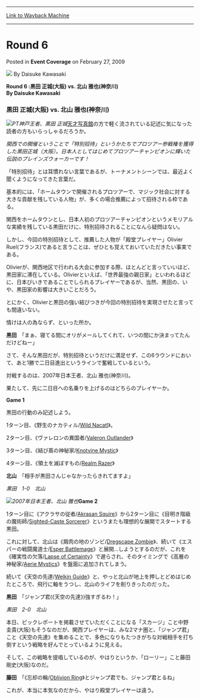 
---
[Link to Wayback Machine](https://web.archive.org/web/20220117050236/https://magic.wizards.com/en/articles/archive/event-coverage/round-6-2009-02-27-0)

[_metadata_:author]:- "Daisuke Kawasaki"
[_metadata_:description]:- "Round 6 :黒田 正城(大阪) vs. 北山 雅也(神奈川)By Daisuke Kawasaki 黒田 正城(大阪) vs. 北山 雅也(神奈川) PT神戸王者、黒田 正城天才写真館の方で軽く流されている記述に気になった読者の方もいらっしゃるだろうか。 関西での開催ということで「特別招待」というかたちでプロツアー参戦権を獲得した黒田正城（大阪）。日本人としてはじめてプロツアーチャンピオンに輝いた伝説のプレインズウォーカーです！ 「特別招待」とは耳慣れない言葉であるが、トーナメントシーンでは、最近よく聞くようになってきた言葉だ。 基本的には、「ホームタウンで開催されるプロツアーで、マジック社会に対する大きな貢献を残している人物」が、多くの場合推薦によって招待される枠である。"
[_metadata_:generator]:- "Drupal 7 (http://drupal.org)"
[_metadata_:node]:- "507311"
[_metadata_:publish_date]:- "2009-02-27"
[_metadata_:source]:- "div-main-content"
[_metadata_:title]:- "Round 6"
[_metadata_:wayback_capture_timestamp]:- "2022-01-17 05:02:36"
[_metadata_:wayback_raw_url]:- "https://web.archive.org/web/20220117050236id_/https://magic.wizards.com/en/articles/archive/event-coverage/round-6-2009-02-27-0"
[_metadata_:wayback_url]:- "https://magic.wizards.com/en/articles/archive/event-coverage/round-6-2009-02-27-0"
---


Round 6
=======



 Posted in **Event Coverage**
 on February 27, 2009 






![](https://media.magic.wizards.com/styles/auth_small/public/generic-avatar-150_8.png)
By Daisuke Kawasaki











**Round 6 :黒田 正城(大阪) vs. 北山 雅也(神奈川)**  
**By Daisuke Kawasaki**


### 黒田 正城(大阪) vs. 北山 雅也(神奈川)


![](https://media.magic.wizards.com/image_legacy_migration/mtg/images/daily/events/ptkyo09/R6Kuroda.jpg)*PT神戸王者、黒田 正城*[天才写真館](/en/articles/archive/event-coverage/photo-essay-%E5%A4%A9%E6%89%8Dcraig%E5%86%99%E7%9C%9F%E9%A4%A8-kyoto%E9%87%91%E6%9B%9C%E6%97%A5%E7%B7%A8-2009-02-27)の方で軽く流されている記述に気になった読者の方もいらっしゃるだろうか。


*関西での開催ということで「特別招待」というかたちでプロツアー参戦権を獲得した黒田正城（大阪）。日本人としてはじめてプロツアーチャンピオンに輝いた伝説のプレインズウォーカーです！*


「特別招待」とは耳慣れない言葉であるが、トーナメントシーンでは、最近よく聞くようになってきた言葉だ。


基本的には、「ホームタウンで開催されるプロツアーで、マジック社会に対する大きな貢献を残している人物」が、多くの場合推薦によって招待される枠である。


関西をホームタウンとし、日本人初のプロツアーチャンピオンというメモリアルな実績を残している黒田だけに、特別招待されることになんら疑問はない。


しかし、今回の特別招待として、推薦した人物が「殿堂プレイヤー」Olivier Ruel(フランス)であると言うことは、ぜひとも覚えておいていただきたい事実である。


Olivierが、関西地区で行われる大会に参加する際、ほとんどと言っていいほど、黒田家に滞在している。Olivierといえば、「世界最強の親日家」といわれるほどに、日本びいきであることでしられるプレイヤーであるが、当然、黒田の、いや、黒田家の影響は大きいことだろう。


とにかく、Olivierと黒田の強い結びつきが今回の特別招待を実現させたと言っても間違いない。


情けは人の為ならず、といった所か。


**黒田**　「まぁ、寝てる間にオリがメールしてくれて、いつの間にか決まってたんだけどねー」


さて、そんな黒田だが、特別招待というだけに満足せず、この6ラウンドにおいて、あと1勝で二日目進出というラインで奮戦しているという。


対戦するのは、2007年日本王者、北山 雅也(神奈川)。


果たして、先に二日目への名乗りを上げるのはどちらのプレイヤーか。


**Game 1**


黒田の行動のみ記述しよう。


1ターン目、《野生のナカティル/[Wild Nacatl](https://gatherer.wizards.com/Pages/Card/Details.aspx?name=Wild+Nacatl)》。


2ターン目、《ヴァレロンの異国者/[Valeron Outlander](https://gatherer.wizards.com/Pages/Card/Details.aspx?name=Valeron+Outlander)》


3ターン目、《結び蔦の神秘家/[Knotvine Mystic](https://gatherer.wizards.com/Pages/Card/Details.aspx?name=Knotvine+Mystic)》


4ターン目、《領土を滅ぼすもの/[Realm Razer](https://gatherer.wizards.com/Pages/Card/Details.aspx?name=Realm+Razer)》


**北山**　「相手が黒田さんじゃなかったらきれてますよ」


*黒田　1-0　北山*


![](https://media.magic.wizards.com/image_legacy_migration/mtg/images/daily/events/ptkyo09/R6Kitayama.jpg)*2007年日本王者、北山 雅也***Game 2**


1ターン目に《アクラサの従者/[Akrasan Squire](https://gatherer.wizards.com/Pages/Card/Details.aspx?name=Akrasan+Squire)》から2ターン目に《目明き階級の魔術師/[Sighted-Caste Sorcerer](https://gatherer.wizards.com/Pages/Card/Details.aspx?name=Sighted-Caste+Sorcerer)》というまたも理想的な展開でスタートする黒田。


これに対して、北山は《屑肉の地のゾンビ/[Dregscape Zombie](https://gatherer.wizards.com/Pages/Card/Details.aspx?name=Dregscape+Zombie)》、続いて《エスパーの戦闘魔道士/[Esper Battlemage](https://gatherer.wizards.com/Pages/Card/Details.aspx?name=Esper+Battlemage)》と展開...しようとするのだが、これを《確実性の欠落/[Lapse of Certainty](https://gatherer.wizards.com/Pages/Card/Details.aspx?name=Lapse+of+Certainty)》で遅らされ、そのタイミングで《高層の神秘家/[Aerie Mystics](https://gatherer.wizards.com/Pages/Card/Details.aspx?name=Aerie+Mystics)》を盤面に追加されてしまう。


続いて《天空の先達/[Welkin Guide](https://gatherer.wizards.com/Pages/Card/Details.aspx?name=Welkin+Guide)》と、やっと北山が地上を押しとどめはじめたところで、飛行に軸をうつし、北山のライフを削りきったのだった。


**黒田**　「ジャンプ君(《天空の先達》)強すぎるわ！」


*黒田　2-0　北山*


本日、ピックレポートを掲載させていただくことになる「スカージ」こと中野 圭貴(大阪)もそうなのだが、関西プレイヤーは、みな2マナ圏と、「ジャンプ君」こと《天空の先達》を集めることで、多色になりもたつきがちな対戦相手を打ち倒すという戦略を好んでとっているように見える。


そして、この戦略を提唱しているのが、やはりというか、「ローリー」こと藤田 剛史(大阪)なのだ。


**藤田**　「《忘却の輪/[Oblivion Ring](https://gatherer.wizards.com/Pages/Card/Details.aspx?name=Oblivion+Ring)》とジャンプ君でも、ジャンプ君とるね」


これが、本当に本気なのだから、やはり殿堂プレイヤーは違う。







